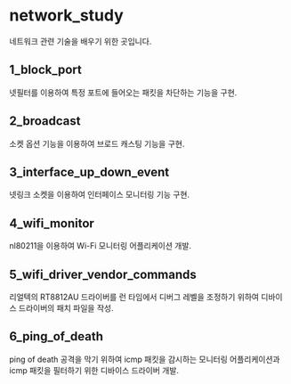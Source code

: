 # network_study
네트워크 관련 기술을 배우기 위한 곳입니다.

## 1_block_port
넷필터를 이용하여 특정 포트에 들어오는 패킷을 차단하는 기능을 구현.

## 2_broadcast
소켓 옵션 기능을 이용하여 브로드 캐스팅 기능을 구현.

## 3_interface_up_down_event
넷링크 소켓을 이용하여 인터페이스 모니터링 기능 구현.

## 4_wifi_monitor
nl80211을 이용하여 Wi-Fi 모니터링 어플리케이션 개발.

## 5_wifi_driver_vendor_commands
리얼텍의 RT8812AU 드라이버를 런 타임에서 디버그 레벨을 조정하기 위하여 디바이스 드라이버의 패치 파일을 작성.

## 6_ping_of_death
ping of death 공격을 막기 위하여 icmp 패킷을 감시하는 모니터링 어플리케이션과 icmp 패킷을 필터하기 위한 디바이스 드라이버 개발.
